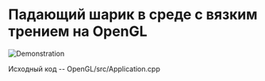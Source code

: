 # Падающий шарик в среде с вязким трением на OpenGL
![Demonstration](https://github.com/sedykh-ag/opengl_ball/blob/main/demo.gif)

Исходный код -- OpenGL/src/Application.cpp
